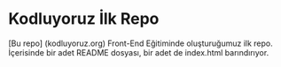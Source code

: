 # Kodluyoruz İlk Repo
[Bu repo] (kodluyoruz.org) Front-End Eğitiminde oluşturuğumuz ilk repo. İçerisinde bir adet README dosyası, bir adet de index.html barındırıyor.
